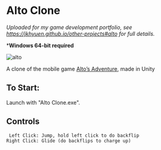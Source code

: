 # Alto Clone
*Uploaded for my game development portfolio, see https://jkhyuen.github.io/other-projects#alto for full details.*

***Windows 64-bit required** 

![alto](https://github.com/JKHYuen/AltoCloneBuild/assets/53157428/b6fd6b3f-4531-43b6-aec6-1bf5d930a18a)

A clone of the mobile game [Alto’s Adventure](https://www.youtube.com/watch?v=Wk5JupHelAg), made in Unity

## To Start:
Launch with "Alto Clone.exe".

## Controls
     Left Click: Jump, hold left click to do backflip
    Right Click: Glide (do backflips to charge up)
